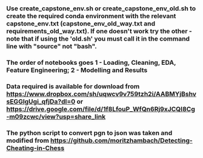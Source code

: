 ### Use create_capstone_env.sh or create_capstone_env_old.sh to create the required conda environment with the relevant capstone_env.txt (capstone_env_old_way.txt and requirements_old_way.txt). If one doesn't work try the other - note that if using the 'old.sh' you must call it in the command line with "source" not "bash". 

### The order of notebooks goes 1 - Loading, Cleaning, EDA, Feature Engineering; 2 - Modelling and Results

### Data required is available for download from https://www.dropbox.com/sh/uqwcv9v759tzh2i/AABMYjBshvsEGGIgUgi_qfjDa?dl=0 or https://drive.google.com/file/d/1f8LfouP_WfQn6Rj9xJCQI8Cg-m09zcwc/view?usp=share_link

### The python script to convert pgn to json was taken and modified from https://github.com/moritzhambach/Detecting-Cheating-in-Chess

